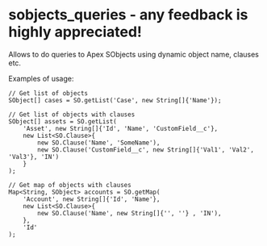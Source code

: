 # sobjects_queries - any feedback is highly appreciated!
Allows to do queries to Apex SObjects using dynamic object name, clauses etc.

Examples of usage:

```
// Get list of objects
SObject[] cases = SO.getList('Case', new String[]{'Name'});
```

```
// Get list of objects with clauses
SObject[] assets = SO.getList(
    'Asset', new String[]{'Id', 'Name', 'CustomField__c'},
    new List<SO.Clause>{
        new SO.Clause('Name', 'SomeName'),
        new SO.Clause('CustomField__c', new String[]{'Val1', 'Val2', 'Val3'}, 'IN')
    }
);
```

```
// Get map of objects with clauses
Map<String, SObject> accounts = SO.getMap(
    'Account', new String[]{'Id', 'Name'},
    new List<SO.Clause>{
        new SO.Clause('Name', new String[]{'', ''} , 'IN'),
    },
    'Id'
);
```
